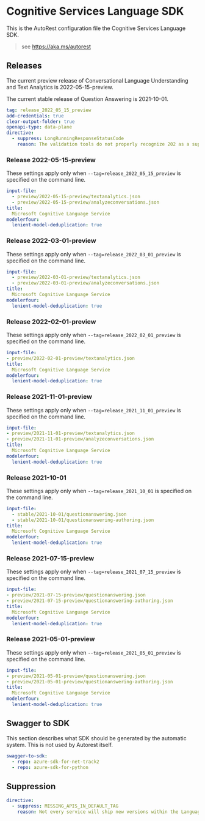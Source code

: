 # Cognitive Services Language SDK

This is the AutoRest configuration file the Cognitive Services Language SDK.

> see https://aka.ms/autorest

## Releases

The current preview release of Conversational Language Understanding and Text Analytics is 2022-05-15-preview.

The current stable release of Question Answering is 2021-10-01.

```yaml
tag: release_2022_05_15_preview
add-credentials: true
clear-output-folder: true
openapi-type: data-plane
directive:
  - suppress: LongRunningResponseStatusCode
    reason: The validation tools do not properly recognize 202 as a supported response code.
```
### Release 2022-05-15-preview

These settings apply only when `--tag=release_2022_05_15_preview` is specified on the command line.

``` yaml $(tag) == 'release_2022_05_15_preview'
input-file:
  - preview/2022-05-15-preview/textanalytics.json
  - preview/2022-05-15-preview/analyzeconversations.json
title:
  Microsoft Cognitive Language Service
modelerfour:
  lenient-model-deduplication: true

```

### Release 2022-03-01-preview

These settings apply only when `--tag=release_2022_03_01_preview` is specified on the command line.

``` yaml $(tag) == 'release_2022_03_01_preview'
input-file:
  - preview/2022-03-01-preview/textanalytics.json
  - preview/2022-03-01-preview/analyzeconversations.json
title:
  Microsoft Cognitive Language Service
modelerfour:
  lenient-model-deduplication: true
```

### Release 2022-02-01-preview

These settings apply only when `--tag=release_2022_02_01_preview` is specified on the command line.

``` yaml $(tag) == 'release_2022_02_01_preview'
input-file:
- preview/2022-02-01-preview/textanalytics.json
title:
  Microsoft Cognitive Language Service
modelerfour:
  lenient-model-deduplication: true
```

### Release 2021-11-01-preview

These settings apply only when `--tag=release_2021_11_01_preview` is specified on the command line.

``` yaml $(tag) == 'release_2021_11_01_preview'
input-file:
- preview/2021-11-01-preview/textanalytics.json
- preview/2021-11-01-preview/analyzeconversations.json
title:
  Microsoft Cognitive Language Service
modelerfour:
  lenient-model-deduplication: true
```

### Release 2021-10-01

These settings apply only when `--tag=release_2021_10_01` is specified on the command line.

``` yaml $(tag) == 'release_2021_10_01'
input-file: 
  - stable/2021-10-01/questionanswering.json
  - stable/2021-10-01/questionanswering-authoring.json
title: 
  Microsoft Cognitive Language Service
modelerfour:
  lenient-model-deduplication: true
```

### Release 2021-07-15-preview

These settings apply only when `--tag=release_2021_07_15_preview` is specified on the command line.

``` yaml $(tag) == 'release_2021_07_15_preview'
input-file:
- preview/2021-07-15-preview/questionanswering.json
- preview/2021-07-15-preview/questionanswering-authoring.json
title:
  Microsoft Cognitive Language Service
modelerfour:
  lenient-model-deduplication: true
```

### Release 2021-05-01-preview

These settings apply only when `--tag=release_2021_05_01_preview` is specified on the command line.

``` yaml $(tag) == 'release_2021_05_01_preview'
input-file:
- preview/2021-05-01-preview/questionanswering.json
- preview/2021-05-01-preview/questionanswering-authoring.json
title:
  Microsoft Cognitive Language Service
modelerfour:
  lenient-model-deduplication: true
```

## Swagger to SDK

This section describes what SDK should be generated by the automatic system.
This is not used by Autorest itself.

``` yaml $(swagger-to-sdk)
swagger-to-sdk:
  - repo: azure-sdk-for-net-track2
  - repo: azure-sdk-for-python
```

## Suppression

``` yaml
directive:
  - suppress: MISSING_APIS_IN_DEFAULT_TAG
    reason: Not every service will ship new versions within the Language pillar.
```
